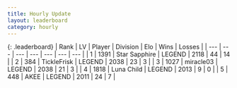 ```yaml
---
title: Hourly Update
layout: leaderboard
category: hourly
---
```


{: .leaderboard}
| Rank | LV | Player | Division | Elo | Wins | Losses |
| --- | --- | --- | --- | --- | --- | --- |
| <span data-change="0">1</span> | 1391 | <span title="ID: 315148">Star Sapphire</span> | LEGEND | <span data-change="5">2118</span> | <span data-change="1">44</span> | <span data-change="0">14</span> |
| <span data-change="0">2</span> | 384 | <span title="ID: 512212">TickleFrisk</span> | LEGEND | <span data-change="0">2038</span> | <span data-change="0">23</span> | <span data-change="0">3</span> |
| <span data-change="0">3</span> | 1027 | <span title="ID: 416373">miracle03</span> | LEGEND | <span data-change="10">2038</span> | <span data-change="2">21</span> | <span data-change="0">3</span> |
| <span data-change="0">4</span> | 1818 | <span title="ID: 164871">Luna Child</span> | LEGEND | <span data-change="0">2013</span> | <span data-change="0">9</span> | <span data-change="0">0</span> |
| <span data-change="0">5</span> | 448 | <span title="ID: 455100">AKEE</span> | LEGEND | <span data-change="0">2011</span> | <span data-change="0">24</span> | <span data-change="0">7</span> |